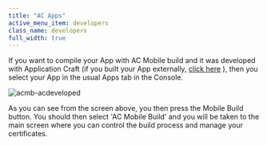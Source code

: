 ```yaml
---
title: "AC Apps"
active_menu_item: developers
class_name: developers
full_width: true
---
```



If you want to compile your App with AC Mobile build and it was developed with Application Craft (if you built your App externally, [click here](external-html5cssjs-apps) ), then you select your App in the usual Apps tab in the Console.

![acmb-acdeveloped](/img/docs/acmb-acdeveloped.png)

As you can see from the screen above, you then press the Mobile Build button. You should then select 'AC Mobile Build' and you will be taken to the main screen where you can control the build process and manage your certificates.

